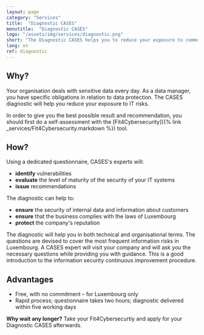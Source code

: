 ```yaml
---
layout: page
category: "Services"
title:  "Diagnostic CASES"
menutitle:  "Diagnostic CASES"
logo: "/assets/img/services/diagnostic.png"
short: "The Diagnostic CASES helps you to reduce your exposure to common IT risks."
lang: en
ref: diagnostic
---
```

## Why?
Your organisation deals with sensitive data every day. As a data manager, you have specific obligations in relation to data protection. The CASES diagnostic will help you reduce your exposure to IT risks.

In order to give you the best possible result and recommendation, you should first do a self-assessment with the [Fit4Cybersecurity]({% link _services/Fit4Cybersecurity.markdown %}) tool.


## How?
Using a dedicated questionnaire, CASES's experts will:

* **identify** vulnerabilities
* **evaluate** the level of maturity of the security of your IT systems
* **issue** recommendations

The diagnostic can help to:

* **ensure** the security of internal data and information about customers
* **ensure** that the business complies with the laws of Luxembourg
* **protect** the company's reputation

The diagnostic will help you in both technical and organisational terms. The questions are devised to cover the most frequent information risks in Luxembourg.
A CASES expert will visit your company and will ask you the necessary questions while providing you with guidance. This is a good introduction to the information security continuous improvement procedure.


## Advantages

* Free, with no commitment – for Luxembourg only
* Rapid process; questionnaire takes two hours; diagnostic delivered within five working days

**Why wait any longer?** Take your Fit4Cybersecurtiy and apply for your Diagnostic CASES afterwards.
